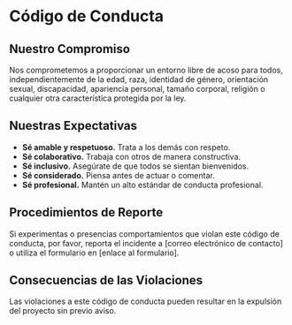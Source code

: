 # Código de Conducta

## Nuestro Compromiso

Nos comprometemos a proporcionar un entorno libre de acoso para todos, independientemente de la edad, raza, identidad de género, orientación sexual, discapacidad, apariencia personal, tamaño corporal, religión o cualquier otra característica protegida por la ley.

## Nuestras Expectativas

- **Sé amable y respetuoso.** Trata a los demás con respeto.
- **Sé colaborativo.** Trabaja con otros de manera constructiva.
- **Sé inclusivo.** Asegúrate de que todos se sientan bienvenidos.
- **Sé considerado.** Piensa antes de actuar o comentar.
- **Sé profesional.** Mantén un alto estándar de conducta profesional.

## Procedimientos de Reporte

Si experimentas o presencias comportamientos que violan este código de conducta, por favor, reporta el incidente a [correo electrónico de contacto] o utiliza el formulario en [enlace al formulario].

## Consecuencias de las Violaciones

Las violaciones a este código de conducta pueden resultar en la expulsión del proyecto sin previo aviso.
